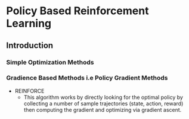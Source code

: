 # Policy Based Reinforcement Learning

## Introduction 

### Simple Optimization Methods

### Gradience Based Methods i.e Policy Gradient Methods

- REINFORCE
    - This algorithm works by directly looking for the optimal policy by collecting a number of sample trajectories (state, action, reward) then computing the gradient and optimizing via gradient ascent. 
